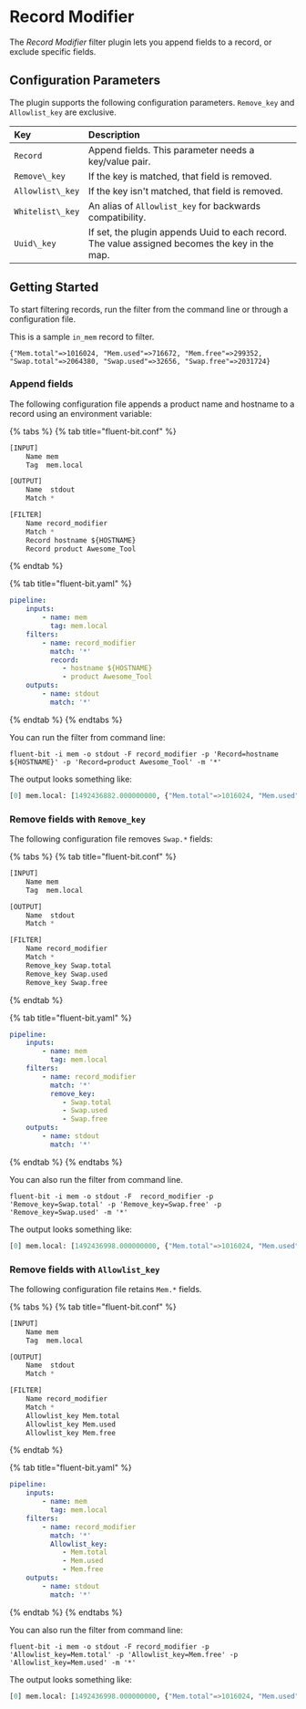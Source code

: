 # Record Modifier

The _Record Modifier_ filter plugin lets you append fields to a record, or exclude
specific fields.

## Configuration Parameters

The plugin supports the following configuration parameters. `Remove_key` and
`Allowlist_key` are exclusive.

| Key | Description |
| :--- | :--- |
| `Record` | Append fields. This parameter needs a key/value pair. |
| `Remove\_key` | If the key is matched, that field is removed. |
| `Allowlist\_key` | If the key isn't matched, that field is removed. |
| `Whitelist\_key` | An alias of `Allowlist_key` for backwards compatibility. |
| `Uuid\_key`| If set, the plugin appends Uuid to each record. The value assigned becomes the key in the map.|

## Getting Started

To start filtering records, run the filter from the command line or through a
configuration file.

This is a sample `in_mem` record to filter.

```text
{"Mem.total"=>1016024, "Mem.used"=>716672, "Mem.free"=>299352, "Swap.total"=>2064380, "Swap.used"=>32656, "Swap.free"=>2031724}
```

### Append fields

The following configuration file appends a product name and hostname to a record
using an environment variable:

{% tabs %}
{% tab title="fluent-bit.conf" %}

```python copy
[INPUT]
    Name mem
    Tag  mem.local

[OUTPUT]
    Name  stdout
    Match *

[FILTER]
    Name record_modifier
    Match *
    Record hostname ${HOSTNAME}
    Record product Awesome_Tool
```

{% endtab %}

{% tab title="fluent-bit.yaml" %}

```yaml copy
pipeline:
    inputs:
        - name: mem
          tag: mem.local
    filters:
        - name: record_modifier
          match: '*'
          record:
             - hostname ${HOSTNAME}
             - product Awesome_Tool
    outputs:
        - name: stdout
          match: '*'
```

{% endtab %}
{% endtabs %}

You can run the filter from command line:

```shell copy
fluent-bit -i mem -o stdout -F record_modifier -p 'Record=hostname ${HOSTNAME}' -p 'Record=product Awesome_Tool' -m '*'
```

The output looks something like:

```python copy
[0] mem.local: [1492436882.000000000, {"Mem.total"=>1016024, "Mem.used"=>716672, "Mem.free"=>299352, "Swap.total"=>2064380, "Swap.used"=>32656, "Swap.free"=>2031724, "hostname"=>"localhost.localdomain", "product"=>"Awesome_Tool"}]
```

### Remove fields with `Remove_key`

The following configuration file removes `Swap.*` fields:

{% tabs %}
{% tab title="fluent-bit.conf" %}

```python copy
[INPUT]
    Name mem
    Tag  mem.local

[OUTPUT]
    Name  stdout
    Match *

[FILTER]
    Name record_modifier
    Match *
    Remove_key Swap.total
    Remove_key Swap.used
    Remove_key Swap.free
```

{% endtab %}

{% tab title="fluent-bit.yaml" %}

```yaml copy
pipeline:
    inputs:
        - name: mem
          tag: mem.local
    filters:
        - name: record_modifier
          match: '*'
          remove_key:
             - Swap.total
             - Swap.used
             - Swap.free
    outputs:
        - name: stdout
          match: '*'
```

{% endtab %}
{% endtabs %}

You can also run the filter from command line.

```shell copy
fluent-bit -i mem -o stdout -F  record_modifier -p 'Remove_key=Swap.total' -p 'Remove_key=Swap.free' -p 'Remove_key=Swap.used' -m '*'
```

The output looks something like:

```python
[0] mem.local: [1492436998.000000000, {"Mem.total"=>1016024, "Mem.used"=>716672, "Mem.free"=>295332}]
```

### Remove fields with `Allowlist_key`

The following configuration file retains `Mem.*` fields.

{% tabs %}
{% tab title="fluent-bit.conf" %}

```python copy
[INPUT]
    Name mem
    Tag  mem.local

[OUTPUT]
    Name  stdout
    Match *

[FILTER]
    Name record_modifier
    Match *
    Allowlist_key Mem.total
    Allowlist_key Mem.used
    Allowlist_key Mem.free
```

{% endtab %}

{% tab title="fluent-bit.yaml" %}

```yaml copy
pipeline:
    inputs:
        - name: mem
          tag: mem.local
    filters:
        - name: record_modifier
          match: '*'
          Allowlist_key:
             - Mem.total
             - Mem.used
             - Mem.free
    outputs:
        - name: stdout
          match: '*'
```

{% endtab %}
{% endtabs %}

You can also run the filter from command line:

```shell copy
fluent-bit -i mem -o stdout -F record_modifier -p 'Allowlist_key=Mem.total' -p 'Allowlist_key=Mem.free' -p 'Allowlist_key=Mem.used' -m '*'
```

The output looks something like:

```python
[0] mem.local: [1492436998.000000000, {"Mem.total"=>1016024, "Mem.used"=>716672, "Mem.free"=>295332}]
```
